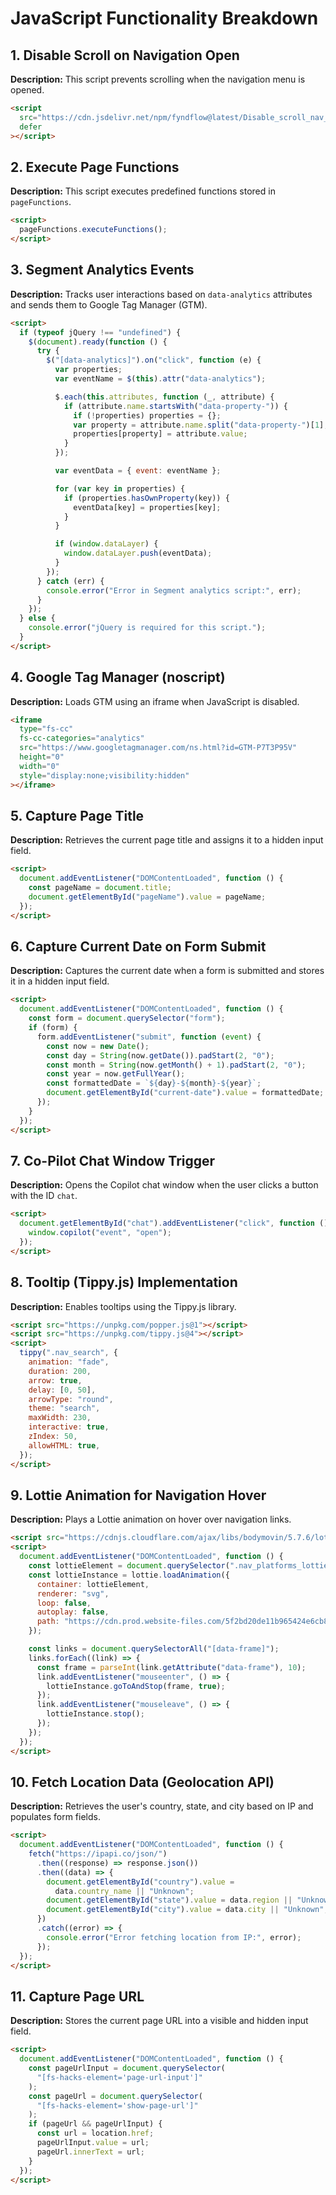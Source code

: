 # JavaScript Functionality Breakdown

## 1. Disable Scroll on Navigation Open

**Description:** This script prevents scrolling when the navigation menu is opened.

```html
<script
  src="https://cdn.jsdelivr.net/npm/fyndflow@latest/Disable_scroll_nav_open.js"
  defer
></script>
```

## 2. Execute Page Functions

**Description:** This script executes predefined functions stored in `pageFunctions`.

```html
<script>
  pageFunctions.executeFunctions();
</script>
```

## 3. Segment Analytics Events

**Description:** Tracks user interactions based on `data-analytics` attributes and sends them to Google Tag Manager (GTM).

```html
<script>
  if (typeof jQuery !== "undefined") {
    $(document).ready(function () {
      try {
        $("[data-analytics]").on("click", function (e) {
          var properties;
          var eventName = $(this).attr("data-analytics");

          $.each(this.attributes, function (_, attribute) {
            if (attribute.name.startsWith("data-property-")) {
              if (!properties) properties = {};
              var property = attribute.name.split("data-property-")[1];
              properties[property] = attribute.value;
            }
          });

          var eventData = { event: eventName };

          for (var key in properties) {
            if (properties.hasOwnProperty(key)) {
              eventData[key] = properties[key];
            }
          }

          if (window.dataLayer) {
            window.dataLayer.push(eventData);
          }
        });
      } catch (err) {
        console.error("Error in Segment analytics script:", err);
      }
    });
  } else {
    console.error("jQuery is required for this script.");
  }
</script>
```

## 4. Google Tag Manager (noscript)

**Description:** Loads GTM using an iframe when JavaScript is disabled.

```html
<iframe
  type="fs-cc"
  fs-cc-categories="analytics"
  src="https://www.googletagmanager.com/ns.html?id=GTM-P7T3P95V"
  height="0"
  width="0"
  style="display:none;visibility:hidden"
></iframe>
```

## 5. Capture Page Title

**Description:** Retrieves the current page title and assigns it to a hidden input field.

```html
<script>
  document.addEventListener("DOMContentLoaded", function () {
    const pageName = document.title;
    document.getElementById("pageName").value = pageName;
  });
</script>
```

## 6. Capture Current Date on Form Submit

**Description:** Captures the current date when a form is submitted and stores it in a hidden input field.

```html
<script>
  document.addEventListener("DOMContentLoaded", function () {
    const form = document.querySelector("form");
    if (form) {
      form.addEventListener("submit", function (event) {
        const now = new Date();
        const day = String(now.getDate()).padStart(2, "0");
        const month = String(now.getMonth() + 1).padStart(2, "0");
        const year = now.getFullYear();
        const formattedDate = `${day}-${month}-${year}`;
        document.getElementById("current-date").value = formattedDate;
      });
    }
  });
</script>
```

## 7. Co-Pilot Chat Window Trigger

**Description:** Opens the Copilot chat window when the user clicks a button with the ID `chat`.

```html
<script>
  document.getElementById("chat").addEventListener("click", function () {
    window.copilot("event", "open");
  });
</script>
```

## 8. Tooltip (Tippy.js) Implementation

**Description:** Enables tooltips using the Tippy.js library.

```html
<script src="https://unpkg.com/popper.js@1"></script>
<script src="https://unpkg.com/tippy.js@4"></script>
<script>
  tippy(".nav_search", {
    animation: "fade",
    duration: 200,
    arrow: true,
    delay: [0, 50],
    arrowType: "round",
    theme: "search",
    maxWidth: 230,
    interactive: true,
    zIndex: 50,
    allowHTML: true,
  });
</script>
```

## 9. Lottie Animation for Navigation Hover

**Description:** Plays a Lottie animation on hover over navigation links.

```html
<script src="https://cdnjs.cloudflare.com/ajax/libs/bodymovin/5.7.6/lottie.min.js"></script>
<script>
  document.addEventListener("DOMContentLoaded", function () {
    const lottieElement = document.querySelector(".nav_platforms_lottie");
    const lottieInstance = lottie.loadAnimation({
      container: lottieElement,
      renderer: "svg",
      loop: false,
      autoplay: false,
      path: "https://cdn.prod.website-files.com/5f2bd20de11b965424e6cb83/672876e28461e91ffa69380d_Pixelbin%20suite%20v2.json",
    });

    const links = document.querySelectorAll("[data-frame]");
    links.forEach((link) => {
      const frame = parseInt(link.getAttribute("data-frame"), 10);
      link.addEventListener("mouseenter", () => {
        lottieInstance.goToAndStop(frame, true);
      });
      link.addEventListener("mouseleave", () => {
        lottieInstance.stop();
      });
    });
  });
</script>
```

## 10. Fetch Location Data (Geolocation API)

**Description:** Retrieves the user's country, state, and city based on IP and populates form fields.

```html
<script>
  document.addEventListener("DOMContentLoaded", function () {
    fetch("https://ipapi.co/json/")
      .then((response) => response.json())
      .then((data) => {
        document.getElementById("country").value =
          data.country_name || "Unknown";
        document.getElementById("state").value = data.region || "Unknown";
        document.getElementById("city").value = data.city || "Unknown";
      })
      .catch((error) => {
        console.error("Error fetching location from IP:", error);
      });
  });
</script>
```

## 11. Capture Page URL

**Description:** Stores the current page URL into a visible and hidden input field.

```html
<script>
  document.addEventListener("DOMContentLoaded", function () {
    const pageUrlInput = document.querySelector(
      "[fs-hacks-element='page-url-input']"
    );
    const pageUrl = document.querySelector(
      "[fs-hacks-element='show-page-url']"
    );
    if (pageUrl && pageUrlInput) {
      const url = location.href;
      pageUrlInput.value = url;
      pageUrl.innerText = url;
    }
  });
</script>
```
